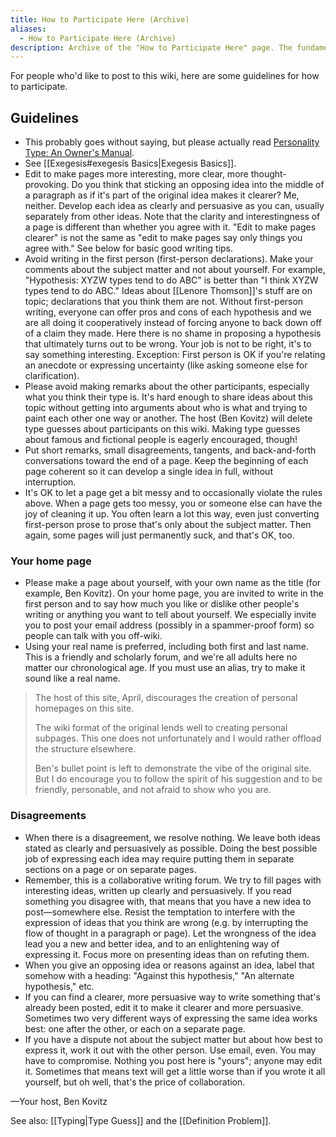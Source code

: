 ```yaml
---
title: How to Participate Here (Archive)
aliases:
  - How to Participate Here (Archive)
description: Archive of the "How to Participate Here" page. The fundamentals are the same.
---
```


For people who'd like to post to this wiki, here are some guidelines for how to participate.

## Guidelines

- This probably goes without saying, but please actually read [Personality Type: An Owner's Manual](http://www.amazon.com/exec/obidos/ASIN/0877739870).
- See [[Exegesis#exegesis Basics|Exegesis Basics]].
- Edit to make pages more interesting, more clear, more thought-provoking. Do you think that sticking an opposing idea into the middle of a paragraph as if it's part of the original idea makes it clearer? Me, neither. Develop each idea as clearly and persuasive as you can, usually separately from other ideas. Note that the clarity and interestingness of a page is different than whether you agree with it. "Edit to make pages clearer" is not the same as "edit to make pages say only things you agree with." See below for basic good writing tips.
- Avoid writing in the first person (first-person declarations). Make your comments about the subject matter and not about yourself. For example, "Hypothesis: XYZW types tend to do ABC" is better than "I think XYZW types tend to do ABC." Ideas about [[Lenore Thomson]]'s stuff are on topic; declarations that you think them are not. Without first-person writing, everyone can offer pros and cons of each hypothesis and we are all doing it cooperatively instead of forcing anyone to back down off of a claim they made. Here there is no shame in proposing a hypothesis that ultimately turns out to be wrong. Your job is not to be right, it's to say something interesting. Exception: First person is OK if you're relating an anecdote or expressing uncertainty (like asking someone else for clarification).
- Please avoid making remarks about the other participants, especially what you think their type is. It's hard enough to share ideas about this topic without getting into arguments about who is what and trying to paint each other one way or another. The host (Ben Kovitz) will delete type guesses about participants on this wiki. Making type guesses about famous and fictional people is eagerly encouraged, though!
- Put short remarks, small disagreements, tangents, and back-and-forth conversations toward the end of a page. Keep the beginning of each page coherent so it can develop a single idea in full, without interruption.
- It's OK to let a page get a bit messy and to occasionally violate the rules above. When a page gets too messy, you or someone else can have the joy of cleaning it up. You often learn a lot this way, even just converting first-person prose to prose that's only about the subject matter. Then again, some pages will just permanently suck, and that's OK, too.

### Your home page

- Please make a page about yourself, with your own name as the title (for example, Ben Kovitz). On your home page, you are invited to write in the first person and to say how much you like or dislike other people's writing or anything you want to tell about yourself. We especially invite you to post your email address (possibly in a spammer-proof form) so people can talk with you off-wiki.
- Using your real name is preferred, including both first and last name. This is a friendly and scholarly forum, and we're all adults here no matter our chronological age. If you must use an alias, try to make it sound like a real name.

> The host of this site, April, discourages the creation of personal homepages on this site.
>
> The wiki format of the original lends well to creating personal subpages. This one does not unfortunately and I would rather offload the structure elsewhere.
>
> Ben's bullet point is left to demonstrate the vibe of the original site. But I do encourage you to follow the spirit of his suggestion and to be friendly, personable, and not afraid to show who you are.

### Disagreements

- When there is a disagreement, we resolve nothing. We leave both ideas stated as clearly and persuasively as possible. Doing the best possible job of expressing each idea may require putting them in separate sections on a page or on separate pages.
- Remember, this is a collaborative writing forum. We try to fill pages with interesting ideas, written up clearly and persuasively. If you read something you disagree with, that means that you have a new idea to post—somewhere else. Resist the temptation to interfere with the expression of ideas that you think are wrong (e.g. by interrupting the flow of thought in a paragraph or page). Let the wrongness of the idea lead you a new and better idea, and to an enlightening way of expressing it. Focus more on presenting ideas than on refuting them.
- When you give an opposing idea or reasons against an idea, label that somehow with a heading: "Against this hypothesis," "An alternate hypothesis," etc.
- If you can find a clearer, more persuasive way to write something that's already been posted, edit it to make it clearer and more persuasive. Sometimes two very different ways of expressing the same idea works best: one after the other, or each on a separate page.
- If you have a dispute not about the subject matter but about how best to express it, work it out with the other person. Use email, even. You may have to compromise. Nothing you post here is "yours"; anyone may edit it. Sometimes that means text will get a little worse than if you wrote it all yourself, but oh well, that's the price of collaboration.

—Your host, Ben Kovitz

See also: [[Typing|Type Guess]] and the [[Definition Problem]].
